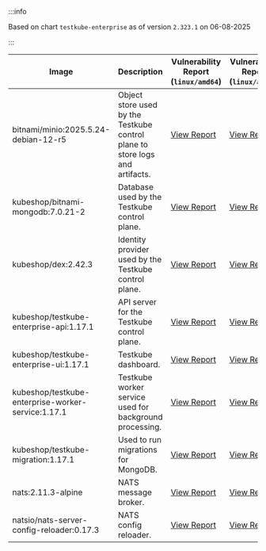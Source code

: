 :::info

Based on chart `testkube-enterprise` as of version `2.323.1` on 06-08-2025

:::

| Image | Description | Vulnerability Report (`linux/amd64`) | Vulnerability Report (`linux/arm64`) | Docker Image |
|-------|-------------|----------------------------------------|----------------------------------------|--------------|
| bitnami/minio:2025.5.24-debian-12-r5 | Object store used by the Testkube control plane to store logs and artifacts. | [View Report](./minio-2025.5.24-debian-12-r5_linux_amd64.md) | [View Report](./minio-2025.5.24-debian-12-r5_linux_arm64.md) | [View Image](https://hub.docker.com/layers/bitnami/minio/2025.5.24-debian-12-r5/images/sha256-b3d51900e846b92f7503ca6be07d2e8c56ebb6a13a60bc71b8777c716c074bcf?context=explore) |
| kubeshop/bitnami-mongodb:7.0.21-2 | Database used by the Testkube control plane. | [View Report](./bitnami-mongodb-7.0.21-2_linux_amd64.md) | [View Report](./bitnami-mongodb-7.0.21-2_linux_arm64.md) | [View Image](https://hub.docker.com/layers/kubeshop/bitnami-mongodb/7.0.21-2/images/sha256-c347474e6488832564a6ce3d1870056f52aa4e7123bb85ce391a60c0b4ecdf18?context=explore) |
| kubeshop/dex:2.42.3 | Identity provider used by the Testkube control plane. | [View Report](./dex-2.42.3_linux_amd64.md) | [View Report](./dex-2.42.3_linux_arm64.md) | [View Image](https://hub.docker.com/layers/kubeshop/dex/2.42.3/images/sha256-db03bd0a7b5d26c4c36034f227f3b16c1d3bdadf3bd56eb23f2ca9c442716cb6?context=explore) |
| kubeshop/testkube-enterprise-api:1.17.1 | API server for the Testkube control plane. | [View Report](./testkube-enterprise-api-1.17.1_linux_amd64.md) | [View Report](./testkube-enterprise-api-1.17.1_linux_arm64.md) | [View Image](https://hub.docker.com/layers/kubeshop/testkube-enterprise-api/1.17.1/images/sha256-9f44c5c793f1a90b61b6eaa85f773f231634af4fd818e356689ac2286d0be8a2?context=explore) |
| kubeshop/testkube-enterprise-ui:1.17.1 | Testkube dashboard. | [View Report](./testkube-enterprise-ui-1.17.1_linux_amd64.md) | [View Report](./testkube-enterprise-ui-1.17.1_linux_arm64.md) | [View Image](https://hub.docker.com/layers/kubeshop/testkube-enterprise-ui/1.17.1/images/sha256-8e3f26eea0e4319ff4fcfa7ce117b607a77c9f71ceb03e2e5ee9cab681da6ccd?context=explore) |
| kubeshop/testkube-enterprise-worker-service:1.17.1 | Testkube worker service used for background processing. | [View Report](./testkube-enterprise-worker-service-1.17.1_linux_amd64.md) | [View Report](./testkube-enterprise-worker-service-1.17.1_linux_arm64.md) | [View Image](https://hub.docker.com/layers/kubeshop/testkube-enterprise-worker-service/1.17.1/images/sha256-ef7557e07aff0f10770275638eb4eac793d568675a57a120c9e6d2d38004d6e2?context=explore) |
| kubeshop/testkube-migration:1.17.1 | Used to run migrations for MongoDB. | [View Report](./testkube-migration-1.17.1_linux_amd64.md) | [View Report](./testkube-migration-1.17.1_linux_arm64.md) | [View Image](https://hub.docker.com/layers/kubeshop/testkube-migration/1.17.1/images/sha256-a37b3b0c48d38bbefca4347d1cd92af17ece83a21df60cf1903c80c6769e7378?context=explore) |
| nats:2.11.3-alpine | NATS message broker. | [View Report](./nats-2.11.3-alpine_linux_amd64.md) | [View Report](./nats-2.11.3-alpine_linux_arm64.md) | [View Image](https://hub.docker.com/layers/library/nats/2.11.3-alpine/images/sha256-f6be324fcee27f2a91178d74f77bb4ba3e5a9d2e72ba7d6871f45d14aadca40a?context=explore) |
| natsio/nats-server-config-reloader:0.17.3 | NATS config reloader. | [View Report](./nats-server-config-reloader-0.17.3_linux_amd64.md) | [View Report](./nats-server-config-reloader-0.17.3_linux_arm64.md) | [View Image](https://hub.docker.com/layers/natsio/nats-server-config-reloader/0.17.3/images/sha256-6798c689cca8a98f34e57db124abe46c81edf9bfb02d54ad85da60d0e41ef592?context=explore) |
